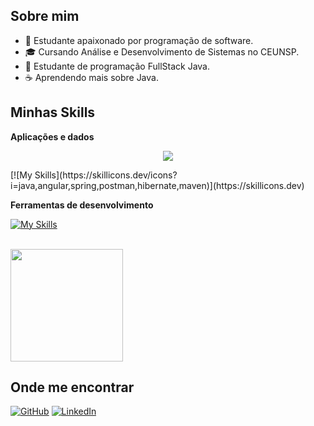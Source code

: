 ## Sobre mim

- 🤔 Estudante apaixonado por programação de software.
- 🎓 Cursando Análise e Desenvolvimento de Sistemas no CEUNSP.
- 🌱 Estudante de programação FullStack Java.
- ☕ Aprendendo mais sobre Java.

## Minhas Skills

**Aplicações e dados**
<p align="center">
  <a href="https://skillicons.dev">
    <img src="https://skillicons.dev/icons?i=java,angular,spring,postman,hibernate,maven,git,github" />
  </a>
</p>
[![My Skills](https://skillicons.dev/icons?i=java,angular,spring,postman,hibernate,maven)](https://skillicons.dev)

**Ferramentas de desenvolvimento**

[![My Skills](https://skillicons.dev/icons?i=eclipse,vscode)](https://skillicons.dev)


<br/>

<a href="https://github.com/LuisDavisCode" title="Perfil de Luis">
  <img height="180em" src="https://github-readme-stats.vercel.app/api?username=LuisDavisCode&theme=dark&show_icons=true" />
</a>

## Onde me encontrar

[![GitHub](https://img.shields.io/badge/GitHub-100000?style=for-the-badge&logo=github&logoColor=white)](https://github.com/LuisDavisCode)
[![LinkedIn](https://img.shields.io/badge/LinkedIn-0077B5?style=for-the-badge&logo=linkedin&logoColor=white)](https://www.linkedin.com/in/luisdaviscode/)
